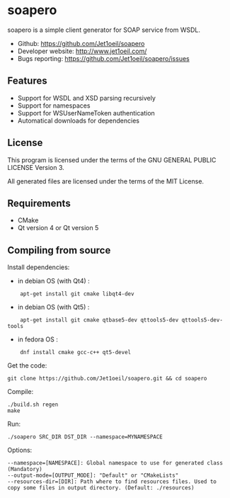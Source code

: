 soapero
============

soapero is a simple client generator for SOAP service from WSDL.

- Github: https://github.com/Jet1oeil/soapero
- Developer website: http://www.jet1oeil.com/
- Bugs reporting: https://github.com/Jet1oeil/soapero/issues

Features
--------
- Support for WSDL and XSD parsing recursively
- Support for namespaces
- Support for WSUserNameToken authentication
- Automatical downloads for dependencies

License
-------

This program is licensed under the terms of the GNU GENERAL PUBLIC LICENSE Version 3.

All generated files are licensed under the terms of the MIT License.

Requirements
------------

- CMake
- Qt version 4 or Qt version 5

Compiling from source
---------------------

Install dependencies:
  * in debian OS (with Qt4) :
```
    apt-get install git cmake libqt4-dev
```
  * in debian OS (with Qt5) :
```
    apt-get install git cmake qtbase5-dev qttools5-dev qttools5-dev-tools
```
  * in fedora OS : 
```
    dnf install cmake gcc-c++ qt5-devel
```
Get the code:

    git clone https://github.com/Jet1oeil/soapero.git && cd soapero

Compile:

    ./build.sh regen
    make

Run:

    ./soapero SRC_DIR DST_DIR --namespace=MYNAMESPACE

Options:

	--namespace=[NAMESPACE]: Global namespace to use for generated class (Mandatory)
	--output-mode=[OUTPUT_MODE]: "Default" or "CMakeLists"
	--resources-dir=[DIR]: Path where to find resources files. Used to copy some files in output directory. (Default: ./resources)



